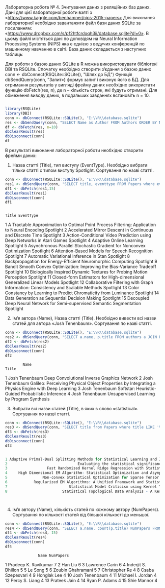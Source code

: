 Лабораторна робота № 4. Зчитування даних з реляційних баз даних.
Дані для цієї лабораторної роботи взяті з
«https://www.kaggle.com/benhamner/nips-2015-papers»
Для виконання лабораторної необхідно завантажити файл бази даних SQLite за
посиланням: «https://www.dropbox.com/s/pf2htfcrdoqh3ii/database.sqlite?dl=0».
В цьому файлі містяться дані по доповідям на Neural Information Processing
Systems (NIPS) яка є однією з ведучих конференцій по машинному навчанню в
світі. База даних складається з наступних таблиць:
  
Для роботи з базою даних SQLite в R можна використовувати бібліотекі DBI та
RSQLite.
Спочатку необхідно створити з’єдання з базою даних
conn <- dbConnect(RSQLite::SQLite(), "Шлях до БД")
Функція dbSendQuery(conn, "Запит») формує запит і виконує його в БД. Для
отримання результатів у вигляді фрейму даних необхідно використати функцію
dbFetch(res, n), де n – кількість строк, які будуть отримані. Для обмеження виводу
даних, в подальших завданнях встановіть n = 10.

```R

library(RSQLite)
library(DBI)
conn <- dbConnect(RSQLite::SQLite(), "E:\\R\\database.sqlite")
res <- dbSendQuery(conn, "SELECT Name as Author FROM Authors ORDER BY Name")
df <- dbFetch(res, n=10)
dbClearResult(res)
dbDisconnect(conn)
df

```

В результаті виконання лабораторної роботи необхідно створити фрейми даних:
1. Назва статті (Title), тип виступу (EventType). Необхідно вибрати тільки статті
с типом виступу Spotlight. Сортування по назві статті.
```R
conn <- dbConnect(RSQLite::SQLite(), "E:\\R\\database.sqlite")
res1 <- dbSendQuery(conn, "SELECT title, eventtype FROM Papers where eventtype='Spotlight' ORDER by title;")
df1 <- dbFetch(res1,15)
dbClearResult(res1)
dbDisconnect(conn)
df1
```
                                                                                           Title EventType
1  A Tractable Approximation to Optimal Point Process Filtering: Application to Neural Encoding Spotlight
2                                    Accelerated Mirror Descent in Continuous and Discrete Time Spotlight
3                        Action-Conditional Video Prediction using Deep Networks in Atari Games Spotlight
4                                                                      Adaptive Online Learning Spotlight
5                          Asynchronous Parallel Stochastic Gradient for Nonconvex Optimization Spotlight
6                                                 Attention-Based Models for Speech Recognition Spotlight
7                                                       Automatic Variational Inference in Stan Spotlight
8                                   Backpropagation for Energy-Efficient Neuromorphic Computing Spotlight
9                       Bandit Smooth Convex Optimization: Improving the Bias-Variance Tradeoff Spotlight
10                         Biologically Inspired Dynamic Textures for Probing Motion Perception Spotlight
11                        Closed-form Estimators for High-dimensional Generalized Linear Models Spotlight
12             Collaborative Filtering with Graph Information: Consistency and Scalable Methods Spotlight
13                           Color Constancy by Learning to Predict Chromaticity from Luminance Spotlight
14                                                Data Generation as Sequential Decision Making Spotlight
15                      Decoupled Deep Neural Network for Semi-supervised Semantic Segmentation Spotlight



2. Ім’я автора (Name), Назва статті (Title). Необхідно вивести всі назви статей
для автора «Josh Tenenbaum». Сортування по назві статті.
```R
conn <- dbConnect(RSQLite::SQLite(), "E:\\R\\database.sqlite")
res2 <- dbSendQuery(conn, "SELECT a.name, p.title FROM authors a JOIN PaperAuthors pa ON a.Id=pa.AuthorId JOIN Papers p ON p.Id=pa.paperid WHERE Name='Josh Tenenbaum' ORDER by Title;")
df2 <- dbFetch(res2)
dbClearResult(res2)
dbDisconnect(conn)
df2
```
            Name                                                                                             Title
1 Josh Tenenbaum                                                       Deep Convolutional Inverse Graphics Network
2 Josh Tenenbaum Galileo: Perceiving Physical Object Properties by Integrating a Physics Engine with Deep Learning
3 Josh Tenenbaum                                                Softstar: Heuristic-Guided Probabilistic Inference
4 Josh Tenenbaum                                                        Unsupervised Learning by Program Synthesis




3. Вибрати всі назви статей (Title), в яких є слово «statistical». Сортування по
назві статті.

```R
conn <- dbConnect(RSQLite::SQLite(), "E:\\R\\database.sqlite")
res3 <- dbSendQuery(conn, "SELECT title from Papers where title LIKE '%statistical%' ORDER by Title;")
df3 <- dbFetch(res3)
dbClearResult(res3)
dbDisconnect(conn)
df3

                                                                                 Title
1 Adaptive Primal-Dual Splitting Methods for Statistical Learning and Image Processing
2                                Evaluating the statistical significance of biclusters
3                  Fast Randomized Kernel Ridge Regression with Statistical Guarantees
4     High Dimensional EM Algorithm: Statistical Optimization and Asymptotic Normality
5                Non-convex Statistical Optimization for Sparse Tensor Graphical Model
6            Regularized EM Algorithms: A Unified Framework and Statistical Guarantees
7                            Statistical Model Criticism using Kernel Two Sample Tests
8                         Statistical Topological Data Analysis - A Kernel Perspective




```


4. Ім’я автору (Name), кількість статей по кожному автору (NumPapers).
Сортування по кількості статей від більшої кількості до меньшої.

```R
conn <- dbConnect(RSQLite::SQLite(), "E:\\R\\database.sqlite")
res4 <- dbSendQuery(conn, "SELECT a.name, count(p.title) NumPapers FROM Authors a JOIN PaperAuthors pa ON a.id=pa.authorid JOIN papers p ON p.id=pa.PaperId GROUP by name ORDER by NumPapers DESC;")
df4 <- dbFetch(res4, 15)
dbClearResult(res4)
dbDisconnect(conn)
df4
```
                   Name NumPapers
1  Pradeep K. Ravikumar         7
2               Han Liu         6
3        Lawrence Carin         6
4   Inderjit S. Dhillon         5
5               Le Song         5
6     Zoubin Ghahramani         5
7        Christopher Re         4
8      Csaba Szepesvari         4
9           Honglak Lee         4
10       Josh Tenenbaum         4
11    Michael I. Jordan         4
12       Percy S. Liang         4
13         Prateek Jain         4
14        Ryan P. Adams         4
15          Shie Mannor         4

